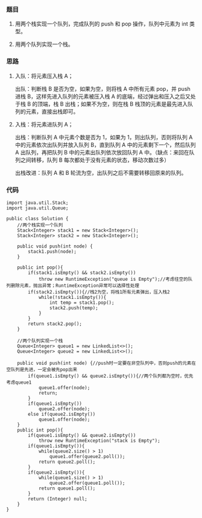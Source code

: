 ### 题目
1. 用两个栈实现一个队列，完成队列的 push 和 pop 操作，队列中元素为 int 类型。

2. 用两个队列实现一个栈。

### 思路
1. 入队：将元素压入栈 A；

   出队：判断栈 B 是否为空，如果为空，则将栈 A 中所有元素 pop，并 push 进栈 B，这样先进入队列的元素被压入栈 A 的底端，经过弹出和压入之后又处于栈 B 的顶端，栈 B 出栈；如果不为空，则在栈 B 栈顶的元素是最先进入队列的元素，直接出栈即可。

2. 入栈：将元素进队列 A；

   出栈：判断队列 A 中元素个数是否为 1，如果为 1，则出队列，否则将队列 A 中的元素依次出队列并放入队列 B，直到队列 A 中的元素剩下一个，然后队列 A 出队列，再把队列 B 中的元素出队列依次放回队列 A 中。（缺点：来回在队列之间转移，队列 B 每次都处于没有元素的状态，移动次数过多）

   出栈改进：队列 A 和 B 轮流为空，出队列之后不需要转移回原来的队列。


### 代码
```
import java.util.Stack;
import java.util.Queue;

public class Solution {
    //两个栈实现一个队列
	Stack<Integer> stack1 = new Stack<Integer>();
    Stack<Integer> stack2 = new Stack<Integer>();
    
    public void push(int node) {
        stack1.push(node);
    }
    
    public int pop(){
		if(stack1.isEmpty() && stack2.isEmpty())
			throw new RuntimeException("queue is Empty");//考虑往空的队列删除元素，抛出异常；RuntimeException异常可以选择性处理
		if(stack2.isEmpty()){//栈2为空，将栈1所有元素弹出，压入栈2
			while(!stack1.isEmpty()){
				int temp = stack1.pop();
				stack2.push(temp);
			}
		}
		return stack2.pop();
    }	
	
	//两个队列实现一个栈
	Queue<Integer> queue1 = new LinkedList<>();
	Queue<Integer> queue2 = new LinkedList<>();
	
	public void push(int node) {//push时一定要在非空队列中，否则push的元素在空队列是先进，一定会被先pop出来
        if(queue1.isEmpty() && queue2.isEmpty()){//两个队列都为空时，优先考虑queue1
			queue1.offer(node);
			return;
		}
		if(queue1.isEmpty())
			queue2.offer(node);
		else if(queue2.isEmpty())
			queue1.offer(node);
    }
	public int pop(){
		if(queue1.isEmpty() && queue2.isEmpty())
			throw new RuntimeException("stack is Empty");
		if(queue1.isEmpty()){
			while(queue2.size() > 1)
				queue1.offer(queue2.poll());
			return queue2.poll();
		}
		if(queue2.isEmpty()){
			while(queue1.size() > 1)
				queue2.offer(queue1.poll());
			return queue1.poll();
		}
		return (Integer) null;
	}
}
```